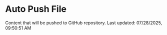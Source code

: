 # Auto Push File

Content that will be pushed to GitHub repository.
Last updated: 07/28/2025, 09:50:51 AM